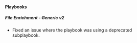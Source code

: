 
#### Playbooks
##### File Enrichment - Generic v2
- Fixed an issue where the playbook was using a deprecated subplaybook.
